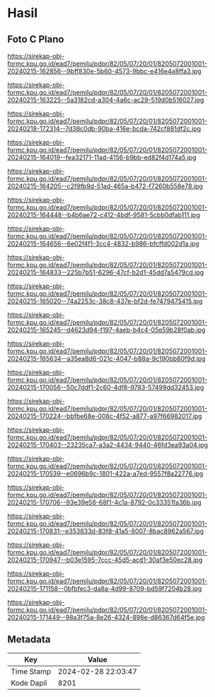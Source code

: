 # Hasil

## Foto C Plano

https://sirekap-obj-formc.kpu.go.id/ead7/pemilu/pdpr/82/05/07/20/01/8205072001001-20240215-162856--9bff830e-5b60-4573-9bbc-e416e4a8ffa3.jpg

https://sirekap-obj-formc.kpu.go.id/ead7/pemilu/pdpr/82/05/07/20/01/8205072001001-20240215-163225--5a3182cd-a304-4a6c-ac29-519d0b516027.jpg

https://sirekap-obj-formc.kpu.go.id/ead7/pemilu/pdpr/82/05/07/20/01/8205072001001-20240218-172314--7d38c0db-90ba-416e-bcda-742cf881df2c.jpg

https://sirekap-obj-formc.kpu.go.id/ead7/pemilu/pdpr/82/05/07/20/01/8205072001001-20240215-164019--fea32171-11ad-4156-b9bb-ed82f4d174a5.jpg

https://sirekap-obj-formc.kpu.go.id/ead7/pemilu/pdpr/82/05/07/20/01/8205072001001-20240215-164205--c2f9fb9d-51ad-465a-b472-f7260b558e78.jpg

https://sirekap-obj-formc.kpu.go.id/ead7/pemilu/pdpr/82/05/07/20/01/8205072001001-20240215-164448--b4b6ae72-c412-4bdf-9581-5cbb0dfab111.jpg

https://sirekap-obj-formc.kpu.go.id/ead7/pemilu/pdpr/82/05/07/20/01/8205072001001-20240215-164656--6e02f4f1-3cc4-4832-b986-bfcffd002d1a.jpg

https://sirekap-obj-formc.kpu.go.id/ead7/pemilu/pdpr/82/05/07/20/01/8205072001001-20240215-164833--225b7b51-6296-47cf-b2d1-45dd7a5479cd.jpg

https://sirekap-obj-formc.kpu.go.id/ead7/pemilu/pdpr/82/05/07/20/01/8205072001001-20240215-165020--74a2253c-38c8-437e-bf2d-fe7479475415.jpg

https://sirekap-obj-formc.kpu.go.id/ead7/pemilu/pdpr/82/05/07/20/01/8205072001001-20240215-165245--d4623d94-f197-4aeb-b4c4-05e59b28f0ab.jpg

https://sirekap-obj-formc.kpu.go.id/ead7/pemilu/pdpr/82/05/07/20/01/8205072001001-20240215-165634--a35ea8d6-021c-4047-b88a-9c190bb80f9d.jpg

https://sirekap-obj-formc.kpu.go.id/ead7/pemilu/pdpr/82/05/07/20/01/8205072001001-20240215-170056--50c7ddf1-2c60-4df8-9783-57499dd32453.jpg

https://sirekap-obj-formc.kpu.go.id/ead7/pemilu/pdpr/82/05/07/20/01/8205072001001-20240215-170224--bbfbe68e-008c-4f52-a877-a97f66982017.jpg

https://sirekap-obj-formc.kpu.go.id/ead7/pemilu/pdpr/82/05/07/20/01/8205072001001-20240215-170403--23235ca7-a3a2-4434-9440-46fd3ea93a04.jpg

https://sirekap-obj-formc.kpu.go.id/ead7/pemilu/pdpr/82/05/07/20/01/8205072001001-20240215-170539--e0696b9c-1801-422a-a7ed-9557f8a22776.jpg

https://sirekap-obj-formc.kpu.go.id/ead7/pemilu/pdpr/82/05/07/20/01/8205072001001-20240215-170706--93e39e56-68f1-4c1a-8792-0c33351fa36b.jpg

https://sirekap-obj-formc.kpu.go.id/ead7/pemilu/pdpr/82/05/07/20/01/8205072001001-20240215-170831--e353833d-83f8-41a5-8007-8bac8962a567.jpg

https://sirekap-obj-formc.kpu.go.id/ead7/pemilu/pdpr/82/05/07/20/01/8205072001001-20240215-170947--b03e1595-7ccc-45d5-acd1-30af3e50ec28.jpg

https://sirekap-obj-formc.kpu.go.id/ead7/pemilu/pdpr/82/05/07/20/01/8205072001001-20240215-171158--0bfbfec3-da8a-4d99-8709-bd59f7204b28.jpg

https://sirekap-obj-formc.kpu.go.id/ead7/pemilu/pdpr/82/05/07/20/01/8205072001001-20240215-171449--98a3f75a-8e26-4324-898e-d86367d64f5e.jpg


## Metadata

| Key        | Value               |
| ---------- | ------------------- |
| Time Stamp | 2024-02-28 22:03:47 |
| Kode Dapil | 8201                |



